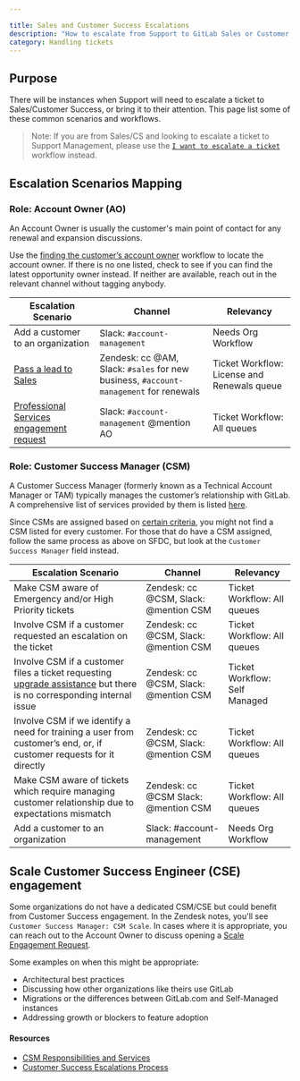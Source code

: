 ```yaml
---

title: Sales and Customer Success Escalations
description: "How to escalate from Support to GitLab Sales or Customer Success"
category: Handling tickets
---
```




## Purpose

There will be instances when Support will need to escalate a ticket to Sales/Customer Success, or bring it to their attention. This page list some of these common scenarios and workflows.

> Note: If you are from Sales/CS and looking to escalate a ticket to Support Management, please use the [`I want to escalate a ticket`](/handbook/support/internal-support/#i-want-to-escalate-a-ticket) workflow instead.

## Escalation Scenarios Mapping

### **Role: Account Owner (AO)**

An Account Owner is usually the customer's main point of contact for any renewal and expansion discussions.

Use the [finding the customer’s account owner](/handbook/support/workflows/looking_up_customer_account_details#finding-the-customers-account-owner) workflow to locate the account owner. If there is no one listed, check to see if you can find the latest opportunity owner instead. If neither are available, reach out in the relevant channel without tagging anybody.

|Escalation Scenario|Channel|Relevancy|
|--|--|--|
|Add a customer to an organization |Slack: `#account-management`|Needs Org Workflow|
|[Pass a lead to Sales](/handbook/support/license-and-renewals/workflows/working_with_sales#specific-workflows-to-pass-to-sales)|Zendesk: cc @AM, Slack: `#sales` for new business, `#account-management` for renewals|Ticket Workflow: License and Renewals queue|
| [Professional Services engagement request](https://about.gitlab.com/services/)|Slack: `#account-management` @mention AO | Ticket Workflow: All queues|

### **Role: Customer Success Manager (CSM)**

A Customer Success Manager (formerly known as a Technical Account Manager or TAM) typically manages the customer’s relationship with GitLab. A comprehensive list of services provided by them is listed [here](https://about.gitlab.com/handbook/customer-success/csm/services/#responsibilities-and-services).

Since CSMs are assigned based on [certain criteria](https://about.gitlab.com/handbook/customer-success/csm/services/#csm-alignment), you might not find a CSM listed for every customer. For those that do have a CSM assigned, follow the same process as above on SFDC, but look at the `Customer Success Manager` field instead.

|Escalation Scenario|Channel|Relevancy|
|--|--|--|
|Make CSM aware of Emergency and/or High Priority tickets|Zendesk: cc @CSM, Slack: @mention CSM|Ticket Workflow: All queues|
|Involve CSM if a customer requested an escalation on the ticket|Zendesk: cc @CSM, Slack: @mention CSM|Ticket Workflow: All queues|
|Involve CSM if a customer files a ticket requesting [upgrade assistance](/handbook/support/workflows/upgrade-assistance#the-process) but there is no corresponding internal issue|Zendesk: cc @CSM, Slack: @mention CSM|Ticket Workflow: Self Managed|
|Involve CSM if we identify a need for training a user from customer’s end, or, if customer requests for it directly|Zendesk: cc @CSM, Slack: @mention CSM|Ticket Workflow: All queues|
|Make CSM aware of tickets which require managing customer relationship due to expectations mismatch|Zendesk: cc @CSM Slack: @mention CSM|Ticket Workflow: All queues|
|Add a customer to an organization |Slack: #account-management|Needs Org Workflow|

## Scale Customer Success Engineer (CSE) engagement

Some organizations do not have a dedicated CSM/CSE but could benefit from Customer Success engagement. In the Zendesk notes, you'll see `Customer Success Manager: CSM Scale`. In cases where it is appropriate, you can reach out to the Account Owner to discuss opening a [Scale Engagement Request](https://about.gitlab.com/handbook/customer-success/csm/segment/scale/scale-operating-rhythm/#scale-engagement-request-process).

Some examples on when this might be appropriate:

- Architectural best practices
- Discussing how other organizations like theirs use GitLab
- Migrations or the differences between GitLab.com and Self-Managed instances
- Addressing growth or blockers to feature adoption

#### Resources

- [CSM Responsibilities and Services](https://about.gitlab.com/handbook/customer-success/csm/services/#csm-alignment)
- [Customer Success Escalations Process](https://about.gitlab.com/handbook/customer-success/csm/escalations/index.html)
